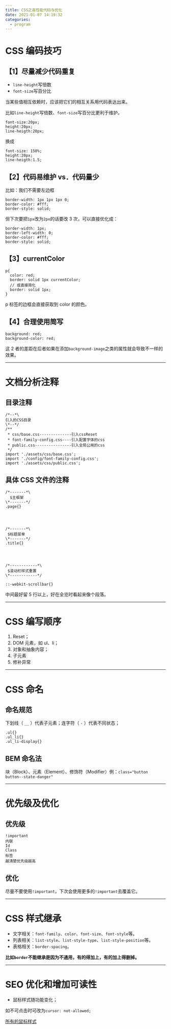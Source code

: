 ```yaml
---
title: CSS之高性能代码与优化
date: 2021-01-07 14:19:32
categories:
  - program
---
```


# CSS 编码技巧

## 【1】尽量减少代码重复

- `line-height`写倍数
- `font-size`写百分比

当某些值相互依赖时，应该把它们的相互关系用代码表达出来。

比如`line-height`写倍数、`font-size`写百分比更利于维护。

```
font-size:20px;
height:20px;
line-heigth:20px;
```

换成

```
font-size: 150%;
height:20px;
line-heigth:1.5;
```

## 【2】代码易维护 vs．代码量少

比如：我们不需要左边框

```
border-width: 1px 1px 1px 0;
border-color: #fff;
border-style: solid;
```

但下次要把`1px`改为`2px`的话要改 3 次，可以直接优化成：

```
border-width: 1px;
border-left-width: 0;
border-color: #fff;
border-style: solid;
```

## 【3】currentColor

```
p{
  color: red;
  border: solid 1px currentColor;
  // 或直接简化
  border: solid 1px;
}
```

p 标签的边框会直接获取到 color 的颜色。

## 【4】合理使用简写

```
background: red;
background-color: red;
```

这 2 者的差距在后者如果在添加`background-image`之类的属性就会导致不一样的效果。

---

# 文档分析注释

## 目录注释

```
/*--*\
引入的CSS目录
\*--*/
/**
 * css/base.css--------------引入cssReset
 * font-family-config.css----引入配置字体的css
 * public.css----------------引入全局公用的css
 */
import './assets/css/base.css';
import './config/font-family-config.css';
import './assets/css/public.css';
```

## 具体 CSS 文件的注释

```
/*-------*\
  $主框架
\*-------*/
.page{}




/*-------*\
 $标题菜单
\*-------*/
.title{}




/*------------*\
 $滚动栏样式重置
\*------------*/

::-webkit-scrollbar{}
```

中间最好留 5 行以上，好在全览时看起来像个段落。

---

# CSS 编写顺序

1. Reset；
2. DOM 元素，如 ul、li；
3. 对象和抽象内容；
4. 子元素
5. 修补异常

---

# CSS 命名

## 命名规范

下划线（ `__` ）代表子元素；连字符（ `-` ）代表不同状态；

```
.ul{}
.ul_li{}
.ul_li-display{}
```

## BEM 命名法

块（Block）、元素（Element）、修饰符（Modifier）例：`class="button button--state-danger"`

---

# 优先级及优化

## 优先级

```
!important
内联
Id
Class
标签
越清楚优先级越高
```

## 优化

尽量不要使用`!important`，下次会使用更多的`!important`去覆盖它。

---

# CSS 样式继承

- 文字相关：`font-family`、`color`、`font-size`、`font-style`等。
- 列表相关：`list-style`、`list-style-type`、`list-style-position`等。
- 表格相关：`border-spacing`。

**比如`border`不能继承是因为不通用，有的得加上，有的加上得删掉。**

---

# SEO 优化和增加可读性

- 鼠标样式随功能变化；

如不可点击时可改为`cursor: not-allowed;`

[所有的鼠标样式](https://www.w3school.com.cn/tiy/t.asp?f=eg_csse_cursor)
